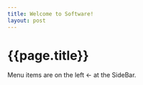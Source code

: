 ```yaml
---
title: Welcome to Software!
layout: post
---
```

# {{page.title}}
Menu items are on the left <- at the SideBar. 
